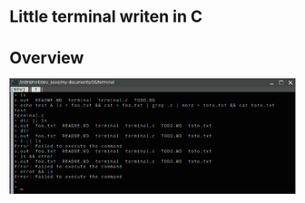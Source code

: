# Little terminal writen in C

# Overview
![Image](https://github.com/pythonbrad/myterminal/blob/master/demo.png)